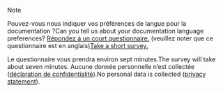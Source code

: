 > [!NOTE]
><span data-ttu-id="b1053-101">Pouvez-vous nous indiquer vos préférences de langue pour la documentation ?</span><span class="sxs-lookup"><span data-stu-id="b1053-101">Can you tell us about your documentation language preferences?</span></span> <span data-ttu-id="b1053-102">[Répondez à un court questionnaire.](https://aka.ms/BAG_Docs_Language_Survey) (veuillez noter que ce questionnaire est en anglais)</span><span class="sxs-lookup"><span data-stu-id="b1053-102">[Take a short survey.](https://aka.ms/BAG_Docs_Language_Survey)</span></span>
>
><span data-ttu-id="b1053-103">Le questionnaire vous prendra environ sept minutes.</span><span class="sxs-lookup"><span data-stu-id="b1053-103">The survey will take about seven minutes.</span></span> <span data-ttu-id="b1053-104">Aucune donnée personnelle n’est collectée ([déclaration de confidentialité](https://go.microsoft.com/fwlink/?LinkId=521839)).</span><span class="sxs-lookup"><span data-stu-id="b1053-104">No personal data is collected ([privacy statement](https://go.microsoft.com/fwlink/?LinkId=521839)).</span></span>
